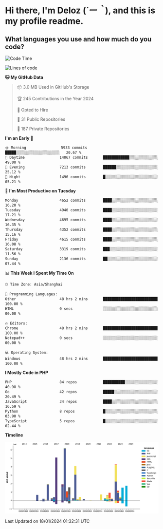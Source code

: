 # **Hi there, I'm Deloz (*´ー｀*), and this is my profile readme.**

## **What languages you use and how much do you code?**

<!--START_SECTION:waka-->
![Code Time](http://img.shields.io/badge/Code%20Time-3%2C199%20hrs%2041%20mins-blue)

![Lines of code](https://img.shields.io/badge/From%20Hello%20World%20I%27ve%20Written-36.2%20million%20lines%20of%20code-blue)

**🐱 My GitHub Data** 

> 📦 3.0 MB Used in GitHub's Storage 
 > 
> 🏆 245 Contributions in the Year 2024
 > 
> 💼 Opted to Hire
 > 
> 📜 31 Public Repositories 
 > 
> 🔑 187 Private Repositories 
 > 
**I'm an Early 🐤** 

```text
🌞 Morning                5933 commits        █████░░░░░░░░░░░░░░░░░░░░   20.67 % 
🌆 Daytime                14067 commits       ████████████░░░░░░░░░░░░░   49.00 % 
🌃 Evening                7213 commits        ██████░░░░░░░░░░░░░░░░░░░   25.12 % 
🌙 Night                  1496 commits        █░░░░░░░░░░░░░░░░░░░░░░░░   05.21 % 
```
📅 **I'm Most Productive on Tuesday** 

```text
Monday                   4652 commits        ████░░░░░░░░░░░░░░░░░░░░░   16.20 % 
Tuesday                  4940 commits        ████░░░░░░░░░░░░░░░░░░░░░   17.21 % 
Wednesday                4695 commits        ████░░░░░░░░░░░░░░░░░░░░░   16.35 % 
Thursday                 4352 commits        ████░░░░░░░░░░░░░░░░░░░░░   15.16 % 
Friday                   4615 commits        ████░░░░░░░░░░░░░░░░░░░░░   16.08 % 
Saturday                 3319 commits        ███░░░░░░░░░░░░░░░░░░░░░░   11.56 % 
Sunday                   2136 commits        ██░░░░░░░░░░░░░░░░░░░░░░░   07.44 % 
```


📊 **This Week I Spent My Time On** 

```text
🕑︎ Time Zone: Asia/Shanghai

💬 Programming Languages: 
Other                    48 hrs 2 mins       █████████████████████████   100.00 % 
HTML                     0 secs              ░░░░░░░░░░░░░░░░░░░░░░░░░   00.00 % 

🔥 Editors: 
Chrome                   48 hrs 2 mins       █████████████████████████   100.00 % 
Notepad++                0 secs              ░░░░░░░░░░░░░░░░░░░░░░░░░   00.00 % 

💻 Operating System: 
Windows                  48 hrs 2 mins       █████████████████████████   100.00 % 
```

**I Mostly Code in PHP** 

```text
PHP                      84 repos            ██████████░░░░░░░░░░░░░░░   40.98 % 
Go                       42 repos            █████░░░░░░░░░░░░░░░░░░░░   20.49 % 
JavaScript               34 repos            ████░░░░░░░░░░░░░░░░░░░░░   16.59 % 
Python                   8 repos             █░░░░░░░░░░░░░░░░░░░░░░░░   03.90 % 
TypeScript               5 repos             █░░░░░░░░░░░░░░░░░░░░░░░░   02.44 % 
```



**Timeline**

![Lines of Code chart](https://raw.githubusercontent.com/deloz/deloz/main/assets/bar_graph.png)


 Last Updated on 18/01/2024 01:32:31 UTC
<!--END_SECTION:waka-->
